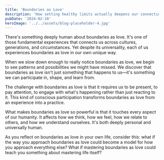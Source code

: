 ```yaml
---
title: 'Boundaries as Love'
description: 'How setting healthy limits actually deepens our connections with others'
pubDate: '2024-02-10'
heroImage: '../../assets/blog-placeholder-4.jpg'
---
```


There's something deeply human about boundaries as love. It's one of those fundamental experiences that connects us across cultures, generations, and circumstances. Yet despite its universality, each of us experiences boundaries as love in our own unique way.

When we slow down enough to really notice boundaries as love, we begin to see patterns and possibilities we might have missed. We discover that boundaries as love isn't just something that happens to us—it's something we can participate in, shape, and learn from.

The challenge with boundaries as love is that it requires us to be present, to pay attention, to engage with what's happening rather than just reacting to it. This kind of conscious participation transforms boundaries as love from an experience into a practice.

What makes boundaries as love so powerful is that it touches every aspect of our humanity. It affects how we think, how we feel, how we relate to others, and how we understand ourselves. It's both deeply personal and universally human.

As you reflect on boundaries as love in your own life, consider this: what if the way you approach boundaries as love could become a model for how you approach everything else? What if mastering boundaries as love could teach you something about mastering life itself?